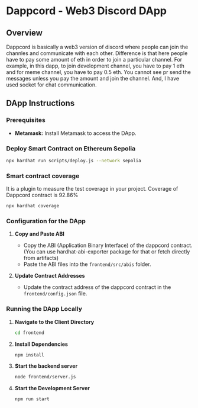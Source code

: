 # Dappcord - Web3 Discord DApp

## Overview

Dappcord is basically a web3 version of discord where people can join the channles and communicate with each other. Difference is that here people have to pay some amount of eth in order to join a particular channel. For example, in this dapp, to join development channel, you have to pay 1 eth and for meme channel, you have to pay 0.5 eth. You cannot see pr send the messages unless you pay the amount and join the channel. And, I have used socket for chat communication.

## DApp Instructions

### Prerequisites

- **Metamask:** Install Metamask to access the DApp.

### Deploy Smart Contract on Ethereum Sepolia

   ```bash
   npx hardhat run scripts/deploy.js --network sepolia
   ```

### Smart contract coverage

It is a plugin to measure the test coverage in your project. Coverage of Dappcord contract is 92.86% 

   ```bash
   npx hardhat coverage
   ```

### Configuration for the DApp

1. **Copy and Paste ABI**

   - Copy the ABI (Application Binary Interface) of the dappcord contract. (You can use hardhat-abi-exporter package for that or fetch directly from artifacts)
   - Paste the ABI files into the `frontend/src/abis` folder.

2. **Update Contract Addresses**
   - Update the contract address of the dappcord contract in the `frontend/config.json` file.

### Running the DApp Locally

1. **Navigate to the Client Directory**

   ```bash
   cd frontend
   ```

2. **Install Dependencies**

   ```bash
   npm install
   ```

3. **Start the backend server**
   ```bash
   node frontend/server.js
   ```

4. **Start the Development Server**
   ```bash
   npm run start
   ```
